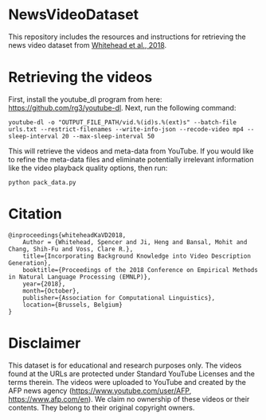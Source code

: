 # NewsVideoDataset
This repository includes the resources and instructions for retrieving the news video dataset from [Whitehead et al., 2018](http://nlp.cs.rpi.edu/paper/videocaption.pdf).

# Retrieving the videos
First, install the youtube_dl program from here: https://github.com/rg3/youtube-dl. Next, run the following command:

```
youtube-dl -o "OUTPUT_FILE_PATH/vid.%(id)s.%(ext)s" --batch-file urls.txt --restrict-filenames --write-info-json --recode-video mp4 --sleep-interval 20 --max-sleep-interval 50
```
This will retrieve the videos and meta-data from YouTube. If you would like to refine the meta-data files and eliminate potentially irrelevant information like the video playback quality options, then run:
```
python pack_data.py
```

# Citation
```
@inproceedings{whiteheadKaVD2018,
    Author = {Whitehead, Spencer and Ji, Heng and Bansal, Mohit and Chang, Shih-Fu and Voss, Clare R.},
    title={Incorporating Background Knowledge into Video Description Generation},
    booktitle={Proceedings of the 2018 Conference on Empirical Methods in Natural Language Processing (EMNLP)},
    year={2018},
    month={October},
    publisher={Association for Computational Linguistics},
    location={Brussels, Belgium}
}
```

# Disclaimer
This dataset is for educational and research purposes only. The videos found at the URLs are protected under Standard YouTube Licenses and the terms therein. The videos were uploaded to YouTube and created by the AFP news agency (https://www.youtube.com/user/AFP, https://www.afp.com/en). We claim no ownership of these videos or their contents. They belong to their original copyright owners.
